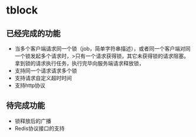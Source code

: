 # tblock
## 已经完成的功能
 - 当多个客户端请求同一个锁（job，简单字符串描述），或者同一个客户端对同一个锁发起多个请求时，>只有一个请求获得锁，其它未获得锁的请求阻塞。拿到锁的请求执行任务，执行完毕向服务端请求释放锁，
 - 支持同一个请求请求多个锁
 - 支持请求自定义超时时间
 - 支持http协议
 
## 待完成功能
 - 锁释放后的广播
 - Redis协议接口的支持
